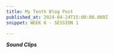 ```yaml
---
title: My Tenth Blog Post
published_at: 2024-04-24T15:00:00.000Z
snippet: WEEK 6 - SESSION 1

---
```

_**Sound Clips**_



<!-- # This is h1

## This is h2

_underline_

**bold** -->
